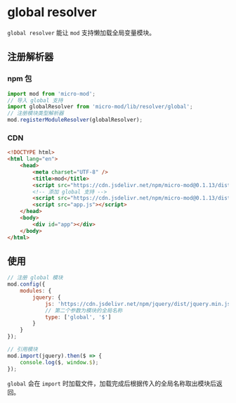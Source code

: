 # global resolver

`global resolver` 能让 `mod` 支持懒加载全局变量模块。

## 注册解析器

### npm 包

```js
import mod from 'micro-mod';
// 导入 global 支持
import globalResolver from 'micro-mod/lib/resolver/global';
// 注册模块类型解析器
mod.registerModuleResolver(globalResolver);
```

### CDN

```html
<!DOCTYPE html>
<html lang="en">
    <head>
        <meta charset="UTF-8" />
        <title>mod</title>
        <script src="https://cdn.jsdelivr.net/npm/micro-mod@0.1.13/dist/mod.min.js"></script>
        <!-- 添加 global 支持 -->
        <script src="https://cdn.jsdelivr.net/npm/micro-mod@0.1.13/dist/resolver-global.min.js"></script>
        <script src="app.js"></script>
    </head>
    <body>
        <div id="app"></div>
    </body>
</html>
```

## 使用

```js
// 注册 global 模块
mod.config({
    modules: {
        jquery: {
            js: 'https://cdn.jsdelivr.net/npm/jquery/dist/jquery.min.js',
            // 第二个参数为模块的全局名称
            type: ['global', '$']
        }
    }
});

// 引用模块
mod.import(jquery).then($ => {
    console.log($, window.$);
});
```

`global` 会在 `import` 时加载文件，加载完成后根据传入的全局名称取出模块后返回。
